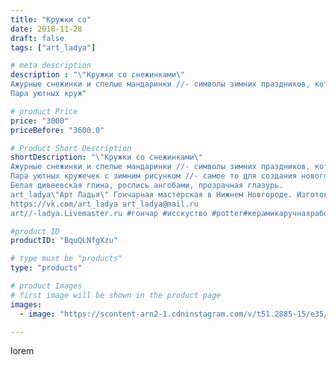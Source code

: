 ```yaml
---
title: "Кружки со"
date: 2018-11-28
draft: false
tags: ["art_ladya"]

# meta description
description : "\"Кружки со снежинками\" 
Ажурные снежинки и спелые мандаринки //- символы зимних праздников, которые хранятся в нашей памяти с самого детства.
Пара уютных круж"

# product Price
price: "3000"
priceBefore: "3600.0"

# Product Short Description
shortDescription: "\"Кружки со снежинками\" 
Ажурные снежинки и спелые мандаринки //- символы зимних праздников, которые хранятся в нашей памяти с самого детства.
Пара уютных кружечек с зимним рисунком //- самое то для создания новогоднего настроения.
Белая дивеевская глина, роспись ангобами, прозрачная глазурь.
art_ladya\"Арт Ладья\" Гончарная мастерская в Нижнем Новгороде. Изготовление керамики и мастер//-классы по обучению. 
https://vk.com/art_ladya art_ladya@mail.ru 
art//-ladya.Livemaster.ru #гончар #исскуство #potter#керамикаручнаяработа #керамиканазаказ #handmade#керамика #гончарнаяпосуда #dishes #decor #ceramicar#mug #claygoods #tankard #earthenware #ceramic #design#кружка #magic #restaurant #ceramicart #clay#авторскаякерамика #новогодниеподарки #новыйгод#артладья #сhristmas #подарок #зима #рождество"

#product ID
productID: "BquQLNfgXzu"

# type must be "products"
type: "products"

# product Images
# first image will be shown in the product page
images:
  - image: "https://scontent-arn2-1.cdninstagram.com/v/t51.2885-15/e35/46665538_315626665830254_7638870767720413073_n.jpg?tp=1&_nc_ht=scontent-arn2-1.cdninstagram.com&_nc_cat=102&_nc_ohc=_UHNWE22yGgAX-_1THa&ccb=7-4&oh=cb9f84e38d2520c4a44b787a049acf50&oe=6084B794&_nc_sid=86f79a&ig_cache_key=MTkyMjU0NTIzMDA3OTQyNTc3NA%3D%3D.2-ccb7-4"

---
```

lorem

